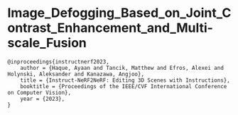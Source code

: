 # Image_Defogging_Based_on_Joint_Contrast_Enhancement_and_Multi-scale_Fusion
```
@inproceedings{instructnerf2023,
    author = {Haque, Ayaan and Tancik, Matthew and Efros, Alexei and Holynski, Aleksander and Kanazawa, Angjoo},
    title = {Instruct-NeRF2NeRF: Editing 3D Scenes with Instructions},
    booktitle = {Proceedings of the IEEE/CVF International Conference on Computer Vision},
    year = {2023},
}
```
